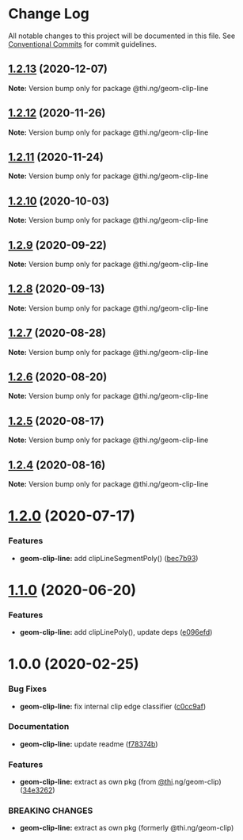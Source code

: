 # Change Log

All notable changes to this project will be documented in this file.
See [Conventional Commits](https://conventionalcommits.org) for commit guidelines.

## [1.2.13](https://github.com/thi-ng/umbrella/compare/@thi.ng/geom-clip-line@1.2.12...@thi.ng/geom-clip-line@1.2.13) (2020-12-07)

**Note:** Version bump only for package @thi.ng/geom-clip-line





## [1.2.12](https://github.com/thi-ng/umbrella/compare/@thi.ng/geom-clip-line@1.2.11...@thi.ng/geom-clip-line@1.2.12) (2020-11-26)

**Note:** Version bump only for package @thi.ng/geom-clip-line





## [1.2.11](https://github.com/thi-ng/umbrella/compare/@thi.ng/geom-clip-line@1.2.10...@thi.ng/geom-clip-line@1.2.11) (2020-11-24)

**Note:** Version bump only for package @thi.ng/geom-clip-line





## [1.2.10](https://github.com/thi-ng/umbrella/compare/@thi.ng/geom-clip-line@1.2.9...@thi.ng/geom-clip-line@1.2.10) (2020-10-03)

**Note:** Version bump only for package @thi.ng/geom-clip-line





## [1.2.9](https://github.com/thi-ng/umbrella/compare/@thi.ng/geom-clip-line@1.2.8...@thi.ng/geom-clip-line@1.2.9) (2020-09-22)

**Note:** Version bump only for package @thi.ng/geom-clip-line





## [1.2.8](https://github.com/thi-ng/umbrella/compare/@thi.ng/geom-clip-line@1.2.7...@thi.ng/geom-clip-line@1.2.8) (2020-09-13)

**Note:** Version bump only for package @thi.ng/geom-clip-line





## [1.2.7](https://github.com/thi-ng/umbrella/compare/@thi.ng/geom-clip-line@1.2.6...@thi.ng/geom-clip-line@1.2.7) (2020-08-28)

**Note:** Version bump only for package @thi.ng/geom-clip-line





## [1.2.6](https://github.com/thi-ng/umbrella/compare/@thi.ng/geom-clip-line@1.2.5...@thi.ng/geom-clip-line@1.2.6) (2020-08-20)

**Note:** Version bump only for package @thi.ng/geom-clip-line





## [1.2.5](https://github.com/thi-ng/umbrella/compare/@thi.ng/geom-clip-line@1.2.4...@thi.ng/geom-clip-line@1.2.5) (2020-08-17)

**Note:** Version bump only for package @thi.ng/geom-clip-line





## [1.2.4](https://github.com/thi-ng/umbrella/compare/@thi.ng/geom-clip-line@1.2.3...@thi.ng/geom-clip-line@1.2.4) (2020-08-16)

**Note:** Version bump only for package @thi.ng/geom-clip-line





# [1.2.0](https://github.com/thi-ng/umbrella/compare/@thi.ng/geom-clip-line@1.1.4...@thi.ng/geom-clip-line@1.2.0) (2020-07-17)


### Features

* **geom-clip-line:** add clipLineSegmentPoly() ([bec7b93](https://github.com/thi-ng/umbrella/commit/bec7b93f13450a02ca62995992d1f488d2ff24be))





# [1.1.0](https://github.com/thi-ng/umbrella/compare/@thi.ng/geom-clip-line@1.0.19...@thi.ng/geom-clip-line@1.1.0) (2020-06-20)


### Features

* **geom-clip-line:** add clipLinePoly(), update deps ([e096efd](https://github.com/thi-ng/umbrella/commit/e096efdbe71549a781daa5b154c47e5e0eea33d1))





# 1.0.0 (2020-02-25)


### Bug Fixes

* **geom-clip-line:** fix internal clip edge classifier ([c0cc9af](https://github.com/thi-ng/umbrella/commit/c0cc9af93293b3e68e9d5724874039e16bd6835e))


### Documentation

* **geom-clip-line:** update readme ([f78374b](https://github.com/thi-ng/umbrella/commit/f78374bec7dfe6227faaf699ab51e9a129ade922))


### Features

* **geom-clip-line:** extract as own pkg (from [@thi](https://github.com/thi).ng/geom-clip) ([34e3262](https://github.com/thi-ng/umbrella/commit/34e3262f8784df44f4adb729110d37513fccdfb3))


### BREAKING CHANGES

* **geom-clip-line:** extract as own pkg (formerly @thi.ng/geom-clip)
